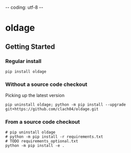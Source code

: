 -- coding: utf-8 --

# oldage

## Getting Started

### Regular install

    pip install oldage

### Without a source code checkout

Picking up the latest version

    pip uninstall oldage; python -m pip install --upgrade git+https://github.com/clach04/oldage.git

### From a source code checkout

    # pip uninstall oldage
    # python -m pip install -r requirements.txt
    # TODO requirements_optional.txt
    python -m pip install -e .
